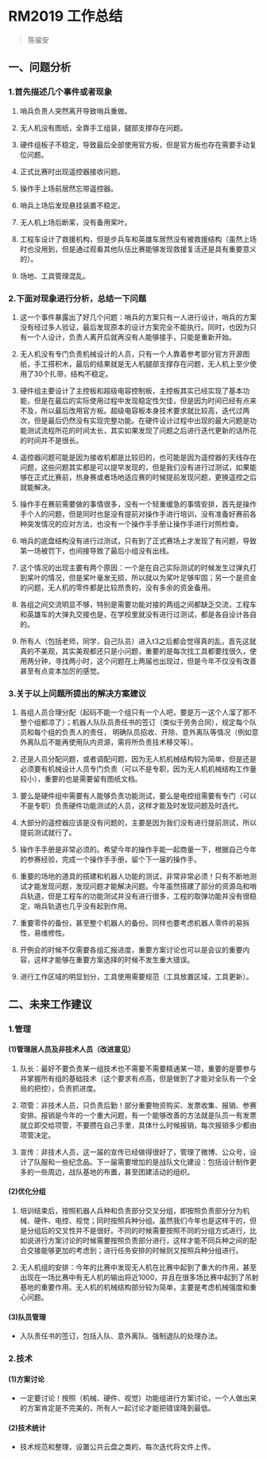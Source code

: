 # RM2019 工作总结
> 陈骏安

## 一、问题分析

### 1.首先描述几个事件或者现象

1. 哨兵负责人突然离开导致哨兵重做。

2. 无人机没有图纸，全靠手工组装，腿部支撑存在问题。

3. 硬件组板子不稳定，导致最后全部使用官方板，但是官方板也存在需要手动复位问题。

4. 正式比赛时出现遥控器接收问题。

5. 操作手上场前居然忘带遥控器。

6. 哨兵上场后发现悬挂装置不稳定。

7. 无人机上场后断桨，没有备用桨叶。

8. 工程车设计了救援机构，但是步兵车和英雄车居然没有被救援结构（虽然上场时也没用到，但是通过观看其他队伍比赛能够发现救援复活还是具有重要意义的）。

9. 场地、工具管理混乱。

### 2.下面对现象进行分析，总结一下问题

1. 这一个事件暴露出了好几个问题：哨兵的方案只有一人进行设计，哨兵的方案没有经过多人验证，最后发现原本的设计方案完全不能执行。同时，也因为只有一个人设计，负责人离开后就再没有人能够接手，只能是重新开始。

2. 无人机没有专门负责机械设计的人员，只有一个人靠着参考部分官方开源图纸，手工搭积木，最后的结果就是无人机腿部支撑存在问题，无人机上至少使用了30个扎带，结构不稳定。

3. 硬件组主要设计了主控板和超级电容控制板，主控板其实已经实现了基本功能，但是在最后的实际使用过程中发现稳定性欠佳，但是因为时间已经有点来不及，所以最后改用官方板。超级电容板本身技术要求就比较高，迭代过两次，但是最后仍然没有实现完整功能。在硬件设计过程中出现的最大问题是功能测试流程所花的时间太长，其实如果发现了问题之后进行迭代更新的话所花的时间并不是很长。

4. 遥控器问题可能是因为接收机都是比较旧的，也可能是因为遥控器的天线存在问题，这些问题其实都是可以提早发现的，但是我们没有进行过测试，如果能够在正式比赛前，热身赛或者场地适应赛的时候提前发现问题，更换遥控之后就能解决。

5. 操作手在赛前需要做的事情很多，没有一个轻重缓急的事情安排，首先是操作手个人的问题，但是同时也是没有提前对操作手进行培训，没有准备好赛前各种突发情况的应对方法，也没有一个操作手手册让操作手进行对照检查。

6. 哨兵的底盘结构没有进行过测试，只有到了正式赛场上才发现了有问题，导致第一场被罚下，也间接导致了最后小组没有出线。

7. 这个情况的出现主要有两个原因：一个是在自己实际测试的时候发生过弹丸打到桨叶的情况，但是桨叶毫发无损，所以就以为桨叶足够牢固；另一个是资金的问题，无人机的零件都是比较昂贵的，没有多余的资金备用。

8. 各组之间交流明显不够，特别是需要功能对接的两组之间都缺乏交流，工程车和英雄车的大弹丸交接也是，在学校里就没有进行过测试，都是各自设计各自的。

9. 所有人（包括老师，同学，自己队员）进入t3之后都会觉得真的乱，首先这就真的不美观，其实美观都还只是小问题，重要的是每次找工具都要找很久，使用两分钟，寻找两小时，这个问题在上两届也出现过，但是今年不仅没有改善甚至有点变本加厉的感觉。

### 3.关于以上问题所提出的解决方案建议

1. 各组人员合理分配（起码不能一个组只有一个人吧，要是万一这个人溜了那不整个组都凉了）；机器人队队员责任书的签订（类似于劳务合同），规定每个队员和每个组的负责人的责任， 明确队员招收、开除、意外离队等情况（例如意外离队后不能再使用队内资源，需将所负责技术移交等）。

2. 还是人员分配问题，或者调配问题，因为无人机机械结构较为简单，但是还是必须要有机械设计人员专门负责（可以不是专职，因为无人机机械结构工作量较小），重要的也是需要留有图纸文档。

3. 要么是硬件组中需要有人能够负责功能测试，要么是电控组需要有专门（可以不是专职）负责硬件功能测试的人员，这样才能及时发现问题及时迭代。

4. 大部分的遥控器应该是没有问题的，主要是因为我们没有进行提前测试，所以提前测试就行了。

5. 操作手手册是非常必须的。希望今年的操作手能一起商量一下，根据自己今年的参赛经验，完成一个操作手手册，留个下一届的操作手。

6. 重要的场地的道具的搭建和机器人功能的测试，非常非常必须！只有不断地测试才能发现问题，发现问题才能解决问题。今年虽然搭建了部分的资源岛和哨兵轨道，但是工程车的功能测试并没有进行很多，工程的取弹功能并没有很稳定，哨兵轨道也几乎没有起到作用。

7. 重要零件的备份，甚至整个机器人的备份。同样也要考虑机器人零件的易拆性，易维修性。

8. 开例会的时候不仅需要各组汇报进度，重要方案讨论也可以是会议的重要内容，这样才能够在重要方案选择的时候不发生重大错误。

9. 进行工作区域的明显划分，工具使用需要规范（工具放置区域，工具更新）。

## 二、未来工作建议

### 1.管理

#### (1)管理层人员及非技术人员（改进意见）

1. 队长：最好不要负责某一组技术也不需要不需要精通某一项，重要的是要参与并掌握所有组的基础技术（这个要求有点高，但是做到了才能对全队有一个全局的把控），负责抓进度。

2. 项管：非技术人员，只负责后勤！部分重要物资购买、发票收集、报销、参赛安排。报销是今年的一个重大问题，有一个能够改善的方法就是队员一有发票就立即交给项管，不要攒在自己手里，具体什么时候报销，每次报销多少都由项管决定。

3. 宣传：非技术人员，这一届的宣传已经做得很好了，管理了微博、公众号，设计了队服和一些纪念品。下一届需要增加的是战队文化建设：包括设计制作更多的一些周边，战队基地的布置，甚至团建活动的组织。

#### (2)优化分组

1. 培训结束后，按照机器人兵种和负责部分交叉分组，即按照负责部分分为机械、硬件、电控、视觉；同时按照兵种分组。虽然我们今年也是这样干的，但是分组后的交叉性并不是很好。不同的时候需要按照不同的分组方式进行，比如说进行方案讨论的时候需要按照负责部分进行，这样才能不同兵种之间的配合交接能够更加的考虑到；进行任务安排的时候则又按照兵种分组进行。

2. 无人机组的安排：今年的比赛中发现无人机在比赛中起到了重大的作用，甚至出现在一场比赛中有无人机的输出将近1000，并且在很多场比赛中起到了吊射基地的重要作用。无人机的机械结构部分较为简单，主要是考虑机械强度和重心问题。

#### (3)队员管理

- 入队责任书的签订，包括入队、意外离队、强制退队的处理办法。

### 2.技术

#### (1)方案讨论

- 一定要讨论！按照（机械、硬件、视觉）功能组进行方案讨论，一个人做出来的方案肯定是不完美的，所有人一起讨论才能把错误降到最低。

#### (2)技术统计

- 技术规范和整理，设置公共云盘之类的，每次迭代将文件上传。


